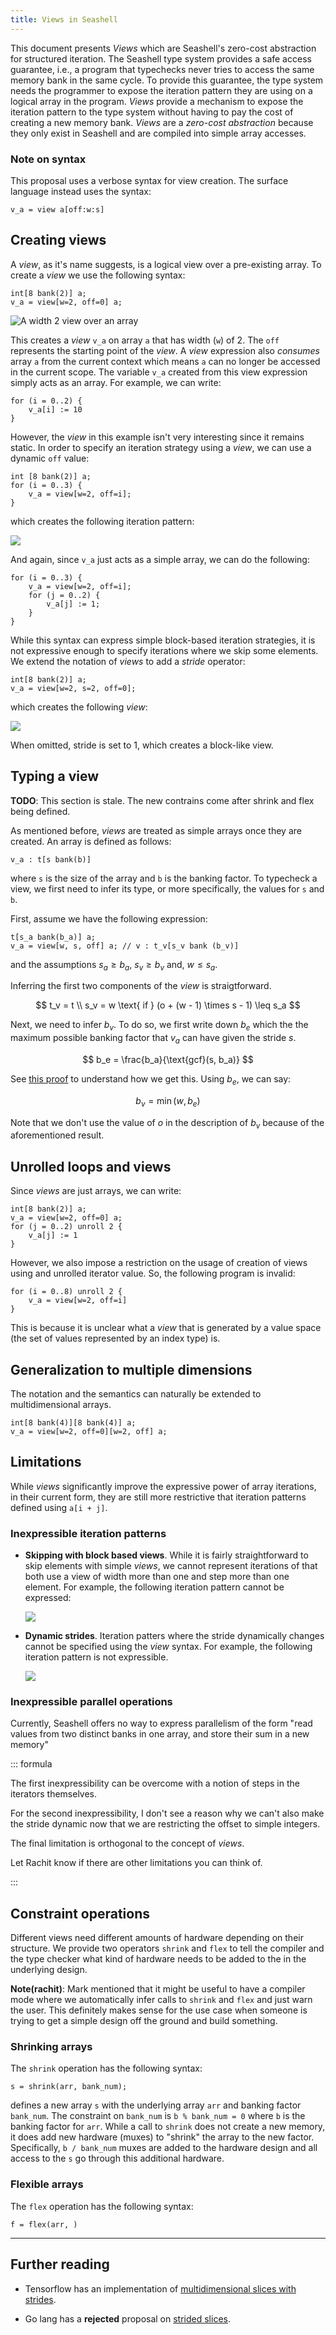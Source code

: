 ```yaml
---
title: Views in Seashell
---
```


This document presents _Views_ which are Seashell's zero-cost abstraction for
structured iteration. The Seashell type system provides a safe access
guarantee, i.e., a program that typechecks never tries to access the same
memory bank in the same cycle. To provide this guarantee, the type system
needs the programmer to expose the iteration pattern they are using on a
logical array in the program. _Views_ provide a mechanism to expose the iteration
pattern to the type system without having to pay the cost of creating a new memory
bank. _Views_ are a _zero-cost abstraction_ because they only exist in Seashell
and are compiled into simple array accesses.

### Note on syntax

This proposal uses a verbose syntax for view creation. The surface language
instead uses the syntax:

```
v_a = view a[off:w:s]
```

## Creating views

A _view_, as it's name suggests, is a logical view over a pre-existing array.
To create a _view_ we use the following syntax:

```
int[8 bank(2)] a;
v_a = view[w=2, off=0] a;
```

![A width 2 view over an array](./img/row-view.png)

This creates a _view_ `v_a` on array `a` that has width (`w`) of 2. The `off`
represents the starting point of the _view_. A _view_ expression
also _consumes_ array `a` from the current context which means `a` can no
longer be accessed in the current scope. The variable `v_a` created from this
view expression simply acts as an array. For example, we can write:

```
for (i = 0..2) {
    v_a[i] := 10
}
```

However, the _view_ in this example isn't very interesting since it remains
static. In order to specify an iteration strategy using a _view_, we can use
a dynamic `off` value:

```
int [8 bank(2)] a;
for (i = 0..3) {
    v_a = view[w=2, off=i];
}
```

which creates the following iteration pattern:

![](./img/row-view-seq.png)

And again, since `v_a` just acts as a simple array, we can do the following:

```
for (i = 0..3) {
    v_a = view[w=2, off=i];
    for (j = 0..2) {
        v_a[j] := 1;
    }
}
```

While this syntax can express simple block-based iteration strategies, it is
not expressive enough to specify iterations where we skip some elements. We
extend the notation of _views_ to add a _stride_ operator:

```
int[8 bank(2)] a;
v_a = view[w=2, s=2, off=0];
```

which creates the following _view_:

![](./img/row-view-stride.png)

When omitted, stride is set to $1$, which creates a block-like view.

## Typing a view

**TODO**: This section is stale. The new contrains come after shrink and flex
being defined.

As mentioned before, _views_ are treated as simple arrays once they are created.
An array is defined as follows:

```
v_a : t[s bank(b)]
```

where `s` is the size of the array and `b` is the banking factor. To typecheck
a view, we first need to infer its type, or more specifically, the values for
`s` and `b`.

First, assume we have the following expression:

```
t[s_a bank(b_a)] a;
v_a = view[w, s, off] a; // v : t_v[s_v bank (b_v)]
```

and the assumptions $s_a \geq b_a$, $s_v \geq b_v$ and, $w \leq s_a$.

Inferring the first two components of the _view_ is straigtforward.

$$
t_v = t \\
s_v = w \text{ if } (o + (w - 1) \times s - 1) \leq s_a
$$

Next, we need to infer $b_v$. To do so, we first write down $b_e$ which the
the maximum possible banking factor that $v_a$ can have given the stride $s$.

$$
b_e = \frac{b_a}{\text{gcf}(s, b_a)}
$$

See [this proof](https://www.quora.com/What-is-the-general-order-of-an-element-of-a-cyclic-group-of-order-n)
to understand how we get this. Using $b_e$, we can say:

$$
b_v = \min(w, b_e)
$$

Note that we don't use the value of $o$ in the description of $b_v$ because of
the aforementioned result.

## Unrolled loops and views

Since _views_ are just arrays, we can write:

```
int[8 bank(2)] a;
v_a = view[w=2, off=0] a;
for (j = 0..2) unroll 2 {
    v_a[j] := 1
}
```

However, we also impose a restriction on the usage of creation of views using
and unrolled iterator value. So, the following program is invalid:

```
for (i = 0..8) unroll 2 {
    v_a = view[w=2, off=i]
}
```

This is because it is unclear what a _view_ that is generated by a value space
(the set of values represented by an index type) is.

## Generalization to multiple dimensions

The notation and the semantics can naturally be extended to multidimensional
arrays.

```
int[8 bank(4)][8 bank(4)] a;
v_a = view[w=2, off=0][w=2, off] a;
```

## Limitations

While _views_ significantly improve the expressive power of array iterations,
in their current form, they are still more restrictive that iteration patterns
defined using `a[i + j]`.

### Inexpressible iteration patterns

* **Skipping with block based views**. While it is fairly straightforward to
  skip elements with simple _views_, we cannot represent iterations of that both
  use a view of width more than one and step more than one element. For example,
  the following iteration pattern cannot be expressed:

  ![](./img/row-imp-iterator-step.png)

* **Dynamic strides**. Iteration patters where the stride dynamically changes
  cannot be specified using the _view_ syntax. For example, the following iteration
  pattern is not expressible.

    ![](./img/row-imp-dyn-stride.png)

### Inexpressible parallel operations

Currently, Seashell offers no way to express parallelism of the form "read
values from two distinct banks in one array, and store their sum in a new
memory"


::: formula

The first inexpressibility can be overcome with a notion of steps in the iterators
themselves.

For the second inexpressibility, I don't see a reason why we can't also make
the stride dynamic now that we are restricting the offset to simple integers.

The final limitation is orthogonal to the concept of _views_.

Let Rachit know if there are other limitations you can think of.

:::

## Constraint operations

Different views need different amounts of hardware depending on their structure.
We provide two operators `shrink` and `flex` to tell the compiler and the type
checker what kind of hardware needs to be added to the in the underlying
design.

**Note(rachit)**: Mark mentioned that it might be useful to have a compiler
mode where we automatically infer calls to `shrink` and `flex` and just warn
the user. This definitely makes sense for the use case when someone is trying
to get a simple design off the ground and build something.

### Shrinking arrays

The `shrink` operation has the following syntax:

```
s = shrink(arr, bank_num);
```

defines a new array `s` with the underlying array `arr` and banking factor
`bank_num`. The constraint on `bank_num` is `b % bank_num = 0` where `b` is
the banking factor for `arr`. While a call to `shrink` does not create a new
memory, it does add new hardware (muxes) to "shrink" the array to the new
factor. Specifically, `b / bank_num` muxes are added to the hardware design and
all access to the `s` go through this additional hardware.

### Flexible arrays

The `flex` operation has the following syntax:

```
f = flex(arr, )
```

---

## Further reading

* Tensorflow has an implementation of [multidimensional slices with strides](https://www.tensorflow.org/api_docs/python/tf/strided_slice).

* Go lang has a **rejected** proposal on [strided slices](https://github.com/golang/go/issues/13253).
